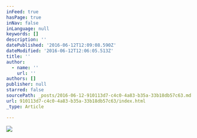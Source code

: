 ```yaml
---
inFeed: true
hasPage: true
inNav: false
inLanguage: null
keywords: []
description: ''
datePublished: '2016-06-12T12:09:08.590Z'
dateModified: '2016-06-12T12:06:05.513Z'
title: ''
author:
  - name: ''
    url: ''
authors: []
publisher: null
starred: false
sourcePath: _posts/2016-06-12-910113d7-c4c0-4a83-b35a-33b18db57c63.md
url: 910113d7-c4c0-4a83-b35a-33b18db57c63/index.html
_type: Article

---
```

![](https://s3-us-west-2.amazonaws.com/the-grid-img/p/33768ee124d42c2628b5b4636c221373bc6ea566.jpg)
